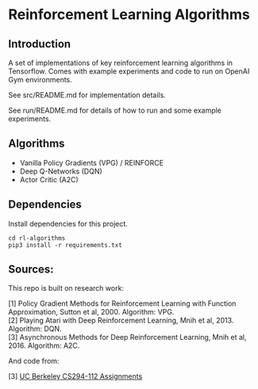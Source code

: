 # Reinforcement Learning Algorithms

## Introduction

A set of implementations of key reinforcement learning algorithms in Tensorflow. Comes with 
example experiments and code to run on OpenAI Gym environments.

See src/README.md for implementation details. 

See run/README.md for details of how to run and some example experiments.

## Algorithms

* Vanilla Policy Gradients (VPG) / REINFORCE
* Deep Q-Networks (DQN)
* Actor Critic (A2C)

## Dependencies

Install dependencies for this project.

```
cd rl-algorithms
pip3 install -r requirements.txt
```

## Sources:

This repo is built on research work:

[1] Policy Gradient Methods for Reinforcement Learning with Function Approximation, Sutton et al, 2000. Algorithm: VPG.<br/>
[2] Playing Atari with Deep Reinforcement Learning, Mnih et al, 2013. Algorithm: DQN.<br/>
[3] Asynchronous Methods for Deep Reinforcement Learning, Mnih et al, 2016. Algorithm: A2C. <br/>

And code from:

[3] [UC Berkeley CS294-112 Assignments](https://github.com/berkeleydeeprlcourse/homework)